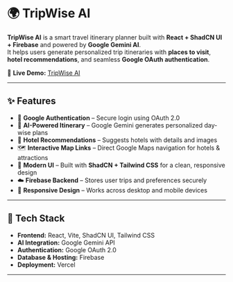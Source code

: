 # 🌍 TripWise AI  

**TripWise AI** is a smart travel itinerary planner built with **React + ShadCN UI + Firebase** and powered by **Google Gemini AI**.  
It helps users generate personalized trip itineraries with **places to visit**, **hotel recommendations**, and seamless **Google OAuth authentication**.  

🔗 **Live Demo:** [TripWise AI](https://trip-wise-ai-seven.vercel.app)  

---

## ✨ Features  

- 🔑 **Google Authentication** – Secure login using OAuth 2.0  
- 🧳 **AI-Powered Itinerary** – Google Gemini generates personalized day-wise plans  
- 🏨 **Hotel Recommendations** – Suggests hotels with details and images  
- 🗺 **Interactive Map Links** – Direct Google Maps navigation for hotels & attractions  
- 🎨 **Modern UI** – Built with **ShadCN + Tailwind CSS** for a clean, responsive design  
- ☁️ **Firebase Backend** – Stores user trips and preferences securely  
- 📱 **Responsive Design** – Works across desktop and mobile devices  

---

## 🚀 Tech Stack  

- **Frontend:** React, Vite, ShadCN UI, Tailwind CSS  
- **AI Integration:** Google Gemini API  
- **Authentication:** Google OAuth 2.0  
- **Database & Hosting:** Firebase  
- **Deployment:** Vercel  

---

